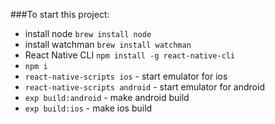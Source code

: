###To start this project:
 - install node `brew install node`
 - install watchman `brew install watchman`
 - React Native CLI `npm install -g react-native-cli`
 - `npm i`
 - `react-native-scripts ios` - start emulator for ios
 - `react-native-scripts android` - start emulator for android
 - `exp build:android` - make android build
 - `exp build:ios` - make ios build
